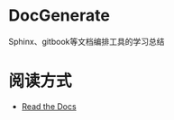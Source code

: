 # DocGenerate
Sphinx、gitbook等文档编排工具的学习总结

# 阅读方式
>
- [Read the Docs](http://docgenerate.readthedocs.io/en/latest/)